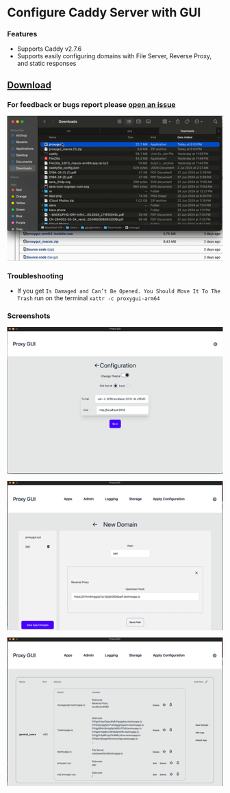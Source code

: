 # Configure Caddy Server with GUI

### Features
* Supports Caddy v2.7.6
* Supports easily configuring domains with File Server, Reverse Proxy, and static responses

## [Download](https://github.com/Gjergj/proxy_gui/releases)

### For feedback or bugs report please [open an issue](https://github.com/Gjergj/proxy_gui/issues)

![Run on MacOS](assets/macos_run.gif)

[//]: # (![]&#40;assets/0616.gif&#41;)

### Troubleshooting

* If you get `Is Damaged and Can’t Be Opened. You Should Move It To The Trash` run on the terminal `xattr -c proxygui-arm64`
### Screenshots
![Configuration](assets/configuration.png)

![Domain Configuration](assets/domainedit.png)

![HTTP Apps Configuration](assets/httpappconfiguration.png)
